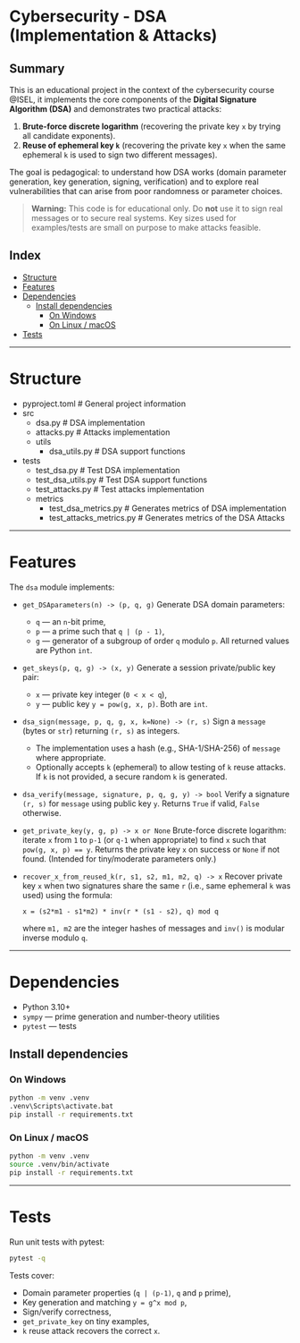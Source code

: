 # Cybersecurity - DSA (Implementation & Attacks)



## Summary

This is an educational project in the context of the cybersecurity course @ISEL, it implements the core components of the **Digital Signature Algorithm (DSA)** and demonstrates two practical attacks:

1. **Brute-force discrete logarithm** (recovering the private key `x` by trying all candidate exponents).
2. **Reuse of ephemeral key `k`** (recovering the private key `x` when the same ephemeral `k` is used to sign two different messages).

The goal is pedagogical: to understand how DSA works (domain parameter generation, key generation, signing, verification) and to explore real vulnerabilities that can arise from poor randomness or parameter choices.

> **Warning:** This code is for educational only. Do **not** use it to sign real messages or to secure real systems. Key sizes used for examples/tests are small on purpose to make attacks feasible.

## Index
- [Structure](#structure)
- [Features](#features)
- [Dependencies](#dependencies)
    - [Install dependencies](#install-dependencies)
        - [On Windows](#on-windows)
        - [On Linux / macOS](#on-linux--macos)
- [Tests](#tests)

---

# Structure

- pyproject.toml                    # General project information
- src
    - dsa.py                        # DSA implementation
    - attacks.py                    # Attacks implementation
    - utils
        - dsa_utils.py              # DSA support functions
- tests
    - test_dsa.py                   # Test DSA implementation
    - test_dsa_utils.py             # Test DSA support functions
    - test_attacks.py               # Test attacks implementation
    - metrics
        - test_dsa_metrics.py       # Generates metrics of DSA implementation
        - test_attacks_metrics.py   # Generates metrics of the DSA Attacks


---

# Features

The `dsa` module implements:

* `get_DSAparameters(n) -> (p, q, g)`
  Generate DSA domain parameters:

  * `q` — an `n`-bit prime,
  * `p` — a prime such that `q | (p - 1)`,
  * `g` — generator of a subgroup of order `q` modulo `p`.
    All returned values are Python `int`.

* `get_skeys(p, q, g) -> (x, y)`
  Generate a session private/public key pair:

  * `x` — private key integer (`0 < x < q`),
  * `y` — public key `y = pow(g, x, p)`.
    Both are `int`.

* `dsa_sign(message, p, q, g, x, k=None) -> (r, s)`
  Sign a `message` (bytes or `str`) returning `(r, s)` as integers.

  * The implementation uses a hash (e.g., SHA-1/SHA-256) of `message` where appropriate.
  * Optionally accepts `k` (ephemeral) to allow testing of `k` reuse attacks. If `k` is not provided, a secure random `k` is generated.

* `dsa_verify(message, signature, p, q, g, y) -> bool`
  Verify a signature `(r, s)` for `message` using public key `y`. Returns `True` if valid, `False` otherwise.

* `get_private_key(y, g, p) -> x or None`
  Brute-force discrete logarithm: iterate `x` from `1` to `p-1` (or `q-1` when appropriate) to find `x` such that `pow(g, x, p) == y`. Returns the private key `x` on success or `None` if not found. (Intended for tiny/moderate parameters only.)

* `recover_x_from_reused_k(r, s1, s2, m1, m2, q) -> x`
  Recover private key `x` when two signatures share the same `r` (i.e., same ephemeral `k` was used) using the formula:

  ```
  x = (s2*m1 - s1*m2) * inv(r * (s1 - s2), q) mod q
  ```

  where `m1, m2` are the integer hashes of messages and `inv()` is modular inverse modulo `q`.

---

# Dependencies

* Python 3.10+
* `sympy` — prime generation and number-theory utilities
* `pytest` — tests

## Install dependencies

### On Windows
```cmd
python -m venv .venv
.venv\Scripts\activate.bat
pip install -r requirements.txt
```

### On Linux / macOS
```bash
python -m venv .venv
source .venv/bin/activate
pip install -r requirements.txt
```

---

# Tests

Run unit tests with pytest:

```bash
pytest -q
```

Tests cover:

* Domain parameter properties (`q | (p-1)`, `q` and `p` prime),
* Key generation and matching `y = g^x mod p`,
* Sign/verify correctness,
* `get_private_key` on tiny examples,
* `k` reuse attack recovers the correct `x`.
